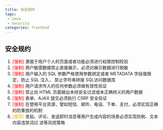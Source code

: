 ```yaml
---
title: 安全规约
tags: 
 - Java
 - Security
categories: frontEnd
---
```


## 安全规约
1. <font color=red>[强制]</font> 隶属于用户个人的页面或者功能必须进行权限控制校验
2. <font color=red>[强制]</font> 用户敏感数据禁止直接展示，必须对展示数据进行脱敏
3. <font color=red>[强制]</font> 用户输入的 SQL 参数严格使用参数绑定或者 METADATA 字段值限定，防止 SQL 注入， 禁止字符串拼接 SQL访问数据库
4. <font color=red>[强制]</font> 用户请求传入的任何参数必须做有效性验证
5. <font color=red>[强制]</font> 禁止向 HTML 页面输出未经安全过滤或未正确转义的用户数据
6. <font color=red>[强制]</font> 表单、AJAX 提交必须执行 CSRF 安全验证
7. <font color=red>[强制]</font> 在使用平台资源，譬如短信、邮件、电话、下单、支付，必须实现正确的防重放的机制
8. <font color=orange>[推荐]</font> 发贴、评论、发送即时消息等用户生成内容的场景必须实现防刷、文本内容违禁词过 滤等风控策略
        